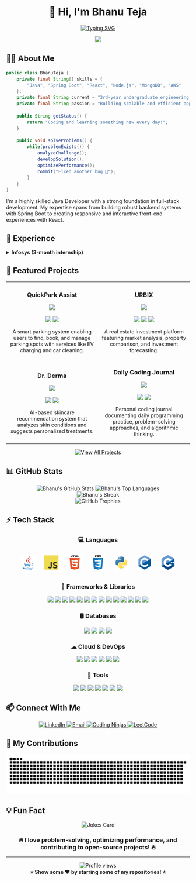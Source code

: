 # <div align="center">👋 Hi, I'm Bhanu Teja</div>

<div align="center">
  
[![Typing SVG](https://readme-typing-svg.herokuapp.com?font=Fira+Code&pause=1000&color=0969DA&center=true&vCenter=true&width=435&lines=Java+Developer;Spring;Spring+Boot;Full+Stack+Engineer;Problem+Solver;Open+Source+Enthusiast)](https://git.io/typing-svg)

<img src="https://media.giphy.com/media/v1.Y2lkPTc5MGI3NjExNmQ5OTBjMzIyOGM0MWRkYTk3MjI1OTFkNGIyOGY0ZWU1ZDMwMTk0ZCZlcD12MV9pbnRlcm5hbF9naWZzX2dpZklkJmN0PWc/qgQUggAC3Pfv687qPC/giphy.gif" width="280px" />
</div>

## 👨‍💻 About Me

```java
public class BhanuTeja {
    private final String[] skills = {
        "Java", "Spring Boot", "React", "Node.js", "MongoDB", "AWS"
    };
    private final String current = "3rd-year undergraduate engineering student";
    private final String passion = "Building scalable and efficient applications";

    public String getStatus() {
        return "Coding and learning something new every day!";
    }

    public void solveProblems() {
        while(problemExists()) {
            analyzeChallenge();
            developSolution();
            optimizePerformance();
            commit("Fixed another bug 🐞");
        }
    }
}
```

I'm a highly skilled Java Developer with a strong foundation in full-stack development. My expertise spans from building robust backend systems with Spring Boot to creating responsive and interactive front-end experiences with React.

## 💼 Experience

<details>
<summary><b>Infosys (3-month internship)</b></summary>
<br>
<ul>
  <li>Developed and maintained RESTful APIs using <b>Spring Boot</b></li>
  <li>Served as a <b>Scrum Master</b> for a team of 5 developers</li>
  <li>Implemented CI/CD pipelines with <b>Jenkins</b> and <b>Docker</b></li>
  <li>Optimized database queries resulting in a 35% improvement in API response time</li>
</ul>
</details>

## 🚀 Featured Projects

<table>
  <tr>
    <td width="50%">
      <h3 align="center">QuickPark Assist</h3>
      <div align="center">
        <a href="https://github.com/kokkondaBhanuteja/quick-park-assist">
          <img src="https://img.shields.io/badge/Code-View-brightgreen?style=for-the-badge&logo=github">
        </a>
        <p>
          <img src="https://img.shields.io/badge/Java-ED8B00?style=for-the-badge&logo=java&logoColor=white">
          <img src="https://img.shields.io/badge/Spring_Boot-6DB33F?style=for-the-badge&logo=spring-boot&logoColor=white">
        </p>
        <p>A smart parking system enabling users to find, book, and manage parking spots with services like EV charging and car cleaning.</p>
      </div>
    </td>
    <td width="50%">
      <h3 align="center">URBIX</h3>
      <div align="center">
        <a href="#">
          <img src="https://img.shields.io/badge/Code-View-brightgreen?style=for-the-badge&logo=github">
        </a>
        <p>
          <img src="https://img.shields.io/badge/React-20232A?style=for-the-badge&logo=react&logoColor=61DAFB">
          <img src="https://img.shields.io/badge/Node.js-339933?style=for-the-badge&logo=nodedotjs&logoColor=white">
          <img src="https://img.shields.io/badge/MongoDB-4EA94B?style=for-the-badge&logo=mongodb&logoColor=white">
        </p>
        <p>A real estate investment platform featuring market analysis, property comparison, and investment forecasting.</p>
      </div>
    </td>
  </tr>
  <tr>
    <td width="50%">
      <h3 align="center">Dr. Derma</h3>
      <div align="center">
        <a href="#">
          <img src="https://img.shields.io/badge/Code-View-brightgreen?style=for-the-badge&logo=github">
        </a>
        <p>
          <img src="https://img.shields.io/badge/React-20232A?style=for-the-badge&logo=react&logoColor=61DAFB">
          <img src="https://img.shields.io/badge/TensorFlow-FF6F00?style=for-the-badge&logo=TensorFlow&logoColor=white">
        </p>
        <p>AI-based skincare recommendation system that analyzes skin conditions and suggests personalized treatments.</p>
      </div>
    </td>
    <td width="50%">
      <h3 align="center">Daily Coding Journal</h3>
      <div align="center">
        <a href="https://github.com/kokkondaBhanuteja/Daily-Coding-Journal">
          <img src="https://img.shields.io/badge/Code-View-brightgreen?style=for-the-badge&logo=github">
        </a>
        <p>
          <img src="https://img.shields.io/badge/Java-ED8B00?style=for-the-badge&logo=java&logoColor=white">
          <img src="https://img.shields.io/badge/DSA-007396?style=for-the-badge&logoColor=white">
        </p>
        <p>Personal coding journal documenting daily programming practice, problem-solving approaches, and algorithmic thinking.</p>
      </div>
    </td>
  </tr>
</table>

<p align="center">
  <a href="https://github.com/kokkondaBhanuteja?tab=repositories">
    <img src="https://img.shields.io/badge/View%20All%20Projects-1f6feb?style=for-the-badge" alt="View All Projects" />
  </a>
</p>

## 📊 GitHub Stats

<div align="center">
  <img src="https://github-readme-stats.vercel.app/api?username=kokkondaBhanuteja&show_icons=true&theme=tokyonight&hide_border=true&count_private=true" alt="Bhanu's GitHub Stats" height="170"/>
  <img src="https://github-readme-stats.vercel.app/api/top-langs/?username=kokkondaBhanuteja&layout=compact&theme=tokyonight&hide_border=true" alt="Bhanu's Top Languages" height="170"/>
</div>

<div align="center">
  <img src="https://github-readme-streak-stats.herokuapp.com/?user=kokkondaBhanuteja&theme=tokyonight&hide_border=true" alt="Bhanu's Streak" />
</div>

<div align="center">
  <img src="https://github-profile-trophy.vercel.app/?username=kokkondaBhanuteja&theme=nord&no-frame=true&margin-w=15&margin-h=15" alt="GitHub Trophies" />
</div>

## ⚡ Tech Stack

<div align="center">

### 💻 Languages

<p align="center">
  <img src="https://raw.githubusercontent.com/devicons/devicon/master/icons/java/java-original.svg" alt="java" width="40" height="40" style="margin: 10px;"/>
  <img src="https://raw.githubusercontent.com/devicons/devicon/master/icons/javascript/javascript-original.svg" alt="javascript" width="40" height="40" style="margin: 10px;"/> 
  <img src="https://raw.githubusercontent.com/devicons/devicon/master/icons/html5/html5-original-wordmark.svg" alt="html5" width="40" height="40" style="margin: 10px;"/>
  <img src="https://raw.githubusercontent.com/devicons/devicon/master/icons/css3/css3-original-wordmark.svg" alt="css3" width="40" height="40" style="margin: 10px;"/>
  <img src="https://raw.githubusercontent.com/devicons/devicon/master/icons/python/python-original.svg" alt="python" width="40" height="40" style="margin: 10px;"/> 
  <img src="https://raw.githubusercontent.com/devicons/devicon/master/icons/c/c-original.svg" alt="c" width="40" height="40" style="margin: 10px;"/>
  <img src="https://raw.githubusercontent.com/devicons/devicon/master/icons/cplusplus/cplusplus-original.svg" alt="cplusplus" width="40" height="40" style="margin: 10px;"/>
</p>


### 🚀 Frameworks & Libraries

<p>
  <img src="https://img.shields.io/badge/Spring-6DB33F?style=for-the-badge&logo=spring&logoColor=white" />
  <img src="https://img.shields.io/badge/Spring_Boot-6DB33F?style=for-the-badge&logo=spring-boot&logoColor=white" />
  <img src="https://img.shields.io/badge/Thymeleaf-%23005C0F.svg?style=for-the-badge&logo=Thymeleaf&logoColor=white"/>
  <img src="https://img.shields.io/badge/Linux-FCC624?style=for-the-badge&logo=linux&logoColor=black"/>
  <img src="https://img.shields.io/badge/flask-%23000.svg?style=for-the-badge&logo=flask&logoColor=white"/>
  <img src="https://img.shields.io/badge/Hibernate-59666C?style=for-the-badge&logo=hibernate&logoColor=white" />
  <img src="https://img.shields.io/badge/React-20232A?style=for-the-badge&logo=react&logoColor=61DAFB" />
  <img src="https://img.shields.io/badge/Node.js-339933?style=for-the-badge&logo=nodedotjs&logoColor=white" />
  <img src="https://img.shields.io/badge/Express.js-000000?style=for-the-badge&logo=express&logoColor=white" />
  <img src="https://img.shields.io/badge/apache%20tomcat-%23F8DC75.svg?style=for-the-badge&logo=apache-tomcat&logoColor=black"/>
  <img src="https://img.shields.io/badge/Apache%20Maven-C71A36?style=for-the-badge&logo=Apache%20Maven&logoColor=white"/>
  <img src="https://img.shields.io/badge/Bootstrap-563D7C?style=for-the-badge&logo=bootstrap&logoColor=white" />
  <img src="https://img.shields.io/badge/Material--UI-0081CB?style=for-the-badge&logo=material-ui&logoColor=white" />
  <img src="https://img.shields.io/badge/chart.js-F5788D.svg?style=for-the-badge&logo=chart.js&logoColor=white" />
</p>

### 🛢️ Databases

<p>
  <img src="https://img.shields.io/badge/MongoDB-4EA94B?style=for-the-badge&logo=mongodb&logoColor=white" />
  <img src="https://img.shields.io/badge/PostgreSQL-316192?style=for-the-badge&logo=postgresql&logoColor=white" />
  <img src="https://img.shields.io/badge/MySQL-4479A1?style=for-the-badge&logo=mysql&logoColor=white" />
  <img src="https://img.shields.io/badge/Oracle-F80000?style=for-the-badge&logo=oracle&logoColor=white" />
</p>

### ☁ Cloud & DevOps

<p>
  <img src="https://img.shields.io/badge/AWS-232F3E?style=for-the-badge&logo=amazon-aws&logoColor=white" />
  <img src="https://img.shields.io/badge/Docker-2CA5E0?style=for-the-badge&logo=docker&logoColor=white" />
  <img src="https://img.shields.io/badge/Kubernetes-326CE5?style=for-the-badge&logo=kubernetes&logoColor=white" />
  <img src="https://img.shields.io/badge/Jenkins-D24939?style=for-the-badge&logo=Jenkins&logoColor=white" />
  <img src="https://img.shields.io/badge/Grafana-F46800?style=for-the-badge&logo=grafana&logoColor=white" />
  <img src="https://img.shields.io/badge/Prometheus-E6522C?style=for-the-badge&logo=Prometheus&logoColor=white" />
</p>

### 🧰 Tools

<p>
  <img src="https://img.shields.io/badge/Git-F05032?style=for-the-badge&logo=git&logoColor=white" />
  <img src="https://img.shields.io/badge/GitHub-100000?style=for-the-badge&logo=github&logoColor=white" />
  <img src="https://img.shields.io/badge/Postman-FF6C37?style=for-the-badge&logo=Postman&logoColor=white" />
  <img src="https://img.shields.io/badge/Jira-0052CC?style=for-the-badge&logo=Jira&logoColor=white" />
  <img src="https://img.shields.io/badge/Swagger-85EA2D?style=for-the-badge&logo=Swagger&logoColor=white" />
  <img src="https://img.shields.io/badge/SonarQube-black?style=for-the-badge&logo=sonarqube&logoColor=4E9BCD"/>
  <img src="https://img.shields.io/badge/splunk-%23000000.svg?style=for-the-badge&logo=splunk&logoColor=whit"/>
 
</p>
</div>

## 📫 Connect With Me

<div align="center">
  <a href="https://www.linkedin.com/in/kokkonda-bhanu-teja-73a7b7214/">
    <img src="https://img.shields.io/badge/LinkedIn-0077B5?style=for-the-badge&logo=linkedin&logoColor=white" alt="LinkedIn" />
  </a>
  <a href="mailto:bhanuteja.edunet@gmail.com">
    <img src="https://img.shields.io/badge/Email-D14836?style=for-the-badge&logo=gmail&logoColor=white" alt="Email" />
  </a>
  <a href="https://www.naukri.com/code360/profile/Bhanu_Teja">
    <img src="https://img.shields.io/badge/coding%20ninjas-DD6620?style=for-the-badge&logo=codingninjas&logoColor=white" alt="Coding Ninjas" />
  </a>
  <a href="https://leetcode.com/u/bhanuteja_kokkonda/">
    <img src="https://img.shields.io/badge/LeetCode-000000?style=for-the-badge&logo=LeetCode&logoColor=#d16c06" alt="LeetCode" />
  </a>
</div>

## 🔄 My Contributions

<div align="center">
<picture>
  <source media="(prefers-color-scheme: dark)" srcset="https://raw.githubusercontent.com/kokkondaBhanuteja/kokkondaBhanuteja/output/github-snake-dark.svg" />
  <source media="(prefers-color-scheme: light)" srcset="https://raw.githubusercontent.com/kokkondaBhanuteja/kokkondaBhanuteja/output/github-snake.svg" />
  <img alt="github-snake" src="https://raw.githubusercontent.com/kokkondaBhanuteja/kokkondaBhanuteja/output/github-snake.svg" />
</picture>
</div>

## 💡 Fun Fact

<div align="center">
  <img src="https://readme-jokes.vercel.app/api?theme=tokyonight" alt="Jokes Card" />
</div>

<div align="center">
  <h3>🔥 I love problem-solving, optimizing performance, and contributing to open-source projects! 🔥</h3>
</div>

---

<div align="center">
  <img src="https://komarev.com/ghpvc/?username=kokkondaBhanuteja&style=flat-square&color=blue" alt="Profile views"/>
  <br/>
  <strong>⭐ Show some ❤️ by starring some of my repositories! ⭐</strong>
</div>
